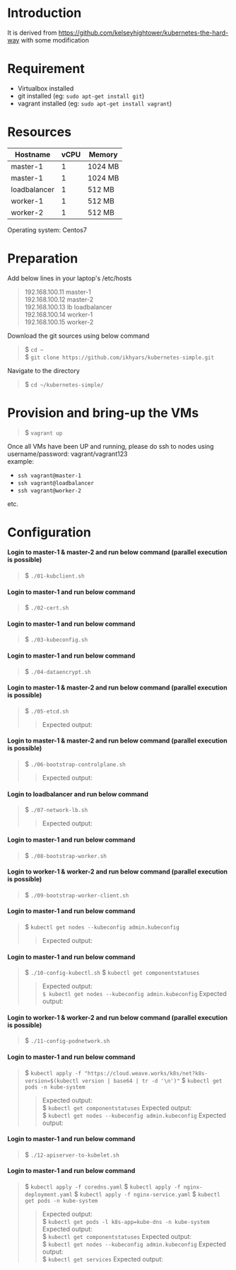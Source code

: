 # Introduction
It is derived from https://github.com/kelseyhightower/kubernetes-the-hard-way with some modification

# Requirement
- Virtualbox installed  
- git installed (eg: `sudo apt-get install git`)  
- vagrant installed (eg: `sudo apt-get install vagrant`)  

# Resources

|Hostname|vCPU|Memory|
|---|---|---|
|master-1|1|1024 MB|
|master-1|1|1024 MB|
|loadbalancer|1|512 MB|
|worker-1|1|512 MB|
|worker-2|1|512 MB|

Operating system: Centos7

# Preparation
Add below lines in your laptop's /etc/hosts  
> 192.168.100.11  master-1  
> 192.168.100.12  master-2  
> 192.168.100.13  lb loadbalancer  
> 192.168.100.14  worker-1  
> 192.168.100.15  worker-2  

Download the git sources using below command  
> $ `cd ~`   
> $ `git clone https://github.com/ikhyars/kubernetes-simple.git`  
  
Navigate to the directory  
> $ `cd ~/kubernetes-simple/`  

# Provision and bring-up the VMs

> $ `vagrant up`  

Once all VMs have been UP and running, please do ssh to nodes using username/password: vagrant/vagrant123  
example:  
- `ssh vagrant@master-1`  
- `ssh vagrant@loadbalancer`  
- `ssh vagrant@worker-2`  

etc.

# Configuration

#### Login to master-1 & master-2 and run below command (parallel execution is possible)
> $ `./01-kubclient.sh`  
  
#### Login to master-1 and run below command   
> $ `./02-cert.sh`  

#### Login to master-1 and run below command  
> $ `./03-kubeconfig.sh`  

#### Login to master-1 and run below command  
> $ `./04-dataencrypt.sh`  

#### Login to master-1 & master-2 and run below command (parallel execution is possible)  
> $ `./05-etcd.sh`  
>> Expected output:  

#### Login to master-1 & master-2 and run below command (parallel execution is possible)  
> $ `./06-bootstrap-controlplane.sh`  
>> Expected output:  

#### Login to loadbalancer and run below command
> $ `./07-network-lb.sh`  
>> Expected output:  

#### Login to master-1 and run below command 
> $ `./08-bootstrap-worker.sh`

#### Login to worker-1 & worker-2 and run below command (parallel execution is possible)
> $ `./09-bootstrap-worker-client.sh`

#### Login to master-1 and run below command 
> $ `kubectl get nodes --kubeconfig admin.kubeconfig`
>> Expected output:  

#### Login to master-1 and run below command 
> $ `./10-config-kubectl.sh`
> $ `kubectl get componentstatuses`
>> Expected output:  
> `$ kubectl get nodes --kubeconfig admin.kubeconfig`
>> Expected output:  

#### Login to worker-1 & worker-2 and run below command (parallel execution is possible)
> $ `./11-config-podnetwork.sh`

#### Login to master-1 and run below command 
> $ `kubectl apply -f "https://cloud.weave.works/k8s/net?k8s-version=$(kubectl version | base64 | tr -d '\n')"`
> $ `kubectl get pods -n kube-system`
>> Expected output:  
> $ `kubectl get componentstatuses`
>> Expected output:  
> $ `kubectl get nodes --kubeconfig admin.kubeconfig`
>> Expected output:  

#### Login to master-1 and run below command 
> $ `./12-apiserver-to-kubelet.sh`

#### Login to master-1 and run below command 
> $ `kubectl apply -f coredns.yaml`
> $ `kubectl apply -f nginx-deployment.yaml`
> $ `kubectl apply -f nginx-service.yaml`
> $ `kubectl get pods -n kube-system`
>> Expected output:  
> $ `kubectl get pods -l k8s-app=kube-dns -n kube-system`
>> Expected output:  
> $ `kubectl get componentstatuses`
>> Expected output:  
> $ `kubectl get nodes --kubeconfig admin.kubeconfig`
>> Expected output:  
> $ `kubectl get services`
>> Expected output:  
